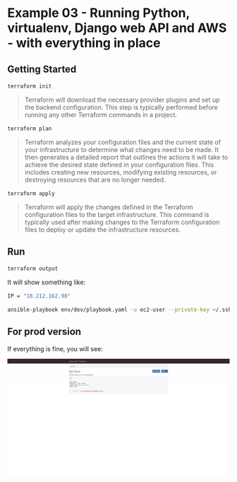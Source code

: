# Example 03 - Running Python, virtualenv, Django web API and AWS - with everything in place

## Getting Started

```bash
terraform init
```

> Terraform will download the necessary provider plugins and set up the backend configuration. This step is typically performed before running any other Terraform commands in a project.

```bash
terraform plan
```

> Terraform analyzes your configuration files and the current state of your infrastructure to determine what changes need to be made. It then generates a detailed report that outlines the actions it will take to achieve the desired state defined in your configuration files. This includes creating new resources, modifying existing resources, or destroying resources that are no longer needed.

```bash
terraform apply
```

> Terraform will apply the changes defined in the Terraform configuration files to the target infrastructure. This command is typically used after making changes to the Terraform configuration files to deploy or update the infrastructure resources.

## Run

```bash
terraform output
```

It will show something like:

```bash
IP = "18.212.162.98"
```

```bash
ansible-playbook env/dev/playbook.yaml -u ec2-user --private-key ~/.ssh/aws-ec2-access -i infra/hosts.yaml
```

## For prod version

If everything is fine, you will see:

![Django Web API](./django-api.png)
